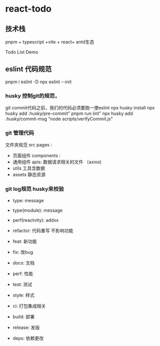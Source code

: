 # react-todo

## 技术栈​
pnpm + typescript +vite + react+ antd生态​

Todo List Demo

## eslint 代码规范
pnpm i eslint -D
npx eslint --init

### husky 控制git的规范，
git commit代码之前，我们的代码必须要跑一便eslint
npx husky install npx husky add .husky/pre-commit"
pnpm run lint" npx husky add .husky/commit-msg "node scripts/verifyCommit.js"

### git 管理代码

文件夹规范 src pages :
 - 页面组件 components :
 - 通用组件 apis: 数据请求相关的文件 （axios)
 - utils 工具含数据
 - assets 静态资源

### git log规范 husky来校验
- type: message
- type(module): message
- perf(reactvity): addxx

- refactor: 代码重写 不影响功能
- feat: 新功能
- fix: 改bug
- docs: 文档
- perf: 性能
- test: 测试
- style: 样式
- ci: 打包集成相关
- build: 部署
- release: 发版
- deps: 依赖更改